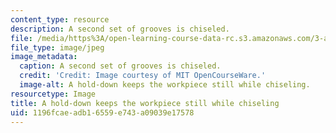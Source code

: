 ```yaml
---
content_type: resource
description: A second set of grooves is chiseled.
file: /media/https%3A/open-learning-course-data-rc.s3.amazonaws.com/3-a04-modern-blacksmithing-and-physical-metallurgy-fall-2008/1196fcaeadb16559e743a09039e17578_111.jpg
file_type: image/jpeg
image_metadata:
  caption: A second set of grooves is chiseled.
  credit: 'Credit: Image courtesy of MIT OpenCourseWare.'
  image-alt: A hold-down keeps the workpiece still while chiseling.
resourcetype: Image
title: A hold-down keeps the workpiece still while chiseling
uid: 1196fcae-adb1-6559-e743-a09039e17578
---
```


